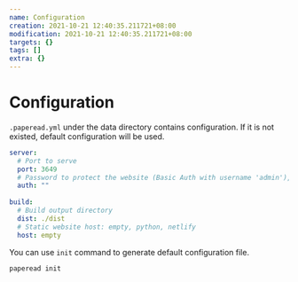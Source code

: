 ```yaml
---
name: Configuration
creation: 2021-10-21 12:40:35.211721+08:00
modification: 2021-10-21 12:40:35.211721+08:00
targets: {}
tags: []
extra: {}
---
```


# Configuration

`.paperead.yml` under the data directory contains configuration. If it is not existed, default configuration will be used.

```yml
server:
  # Port to serve
  port: 3649
  # Password to protect the website (Basic Auth with username 'admin'), empty for public access
  auth: ""
  
build:
  # Build output directory
  dist: ./dist
  # Static website host: empty, python, netlify
  host: empty
```

You can use `init` command to generate default configuration file.

```sh
paperead init
```